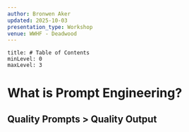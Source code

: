 ```yaml
---
author: Bronwen Aker
updated: 2025-10-03
presentation_type: Workshop
venue: WWHF - Deadwood
---
```


```table-of-contents
title: # Table of Contents
minLevel: 0
maxLevel: 3
```

# What is Prompt Engineering?


## Quality Prompts > Quality Output







